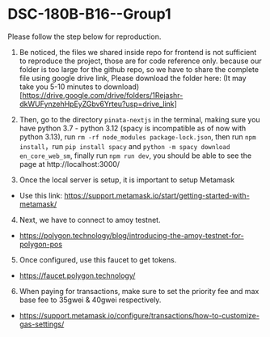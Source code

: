 # DSC-180B-B16--Group1

Please follow the step below for reproduction.

1. Be noticed, the files we shared inside repo for frontend is not sufficient to reproduce the project, those are for code reference only. because our folder is too large for the github repo, so we have to share the complete file using google drive link, Please download the folder here: (It may take you 5-10 minutes to download)
[https://drive.google.com/drive/folders/1Rejashr-dkWUFynzehHpEyZGbv6Yrteu?usp=drive_link]

2. Then, go to the directory `pinata-nextjs` in the terminal, making sure you have python 3.7 - python 3.12 (spacy is incompatible as of now with python 3.13), run `rm -rf node_modules package-lock.json`, then run `npm install`，run `pip install spacy` and `python -m spacy download en_core_web_sm`, finally run `npm run dev`, you should be able to see the page at http://localhost:3000/
3. Once the local server is setup, it is important to setup Metamask
- Use this link: https://support.metamask.io/start/getting-started-with-metamask/
4. Next, we have to connect to amoy testnet.
- https://polygon.technology/blog/introducing-the-amoy-testnet-for-polygon-pos
5. Once configured, use this faucet to get tokens.
- https://faucet.polygon.technology/
6. When paying for transactions, make sure to set the priority fee and max base fee to 35gwei & 40gwei respectively.
- https://support.metamask.io/configure/transactions/how-to-customize-gas-settings/
  

